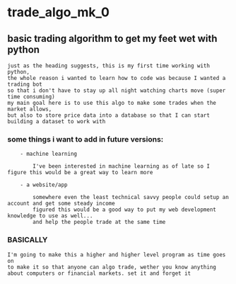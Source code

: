 # trade_algo_mk_0

## basic trading algorithm to get my feet wet with python

    just as the heading suggests, this is my first time working with python, 
    the whole reason i wanted to learn how to code was because I wanted a trading bot
    so that i don't have to stay up all night watching charts move (super time consuming) 
    my main goal here is to use this algo to make some trades when the market allows, 
    but also to store price data into a database so that I can start building a dataset to work with 
    
### some things i want to add in future versions:
        
        
        - machine learning
        
            I've been interested in machine learning as of late so I figure this would be a great way to learn more
            
        - a website/app
        
            somewhere even the least technical savvy people could setup an account and get some steady income
            figured this would be a good way to put my web development knowledge to use as well...
            and help the people trade at the same time
            
### BASICALLY
    
    I'm going to make this a higher and higher level program as time goes on 
    to make it so that anyone can algo trade, wether you know anything about computers or financial markets. set it and forget it
